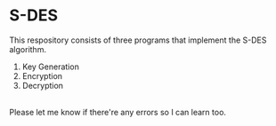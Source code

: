 # S-DES

This respository consists of three programs that implement the S-DES algorithm.<br>
1. Key Generation <br>
2. Encryption <br>
3. Decryption 
<br>
Please let me know if there're any errors so I can learn too.
